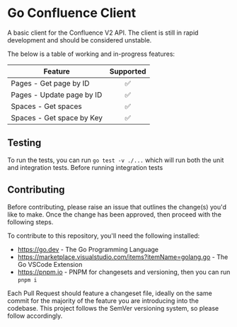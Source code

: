 # Go Confluence Client

A basic client for the Confluence V2 API. The client is still in rapid development
and should be considered unstable.

The below is a table of working and in-progress
features:

| Feature                   |  Supported  |
| ------------------------- |  :-------:  |
| Pages - Get page by ID     |     ✅      |
| Pages - Update page by ID  |     ✅      |
| Spaces - Get spaces        |     ✅      |
| Spaces - Get space by Key  |     ✅      |

## Testing

To run the tests, you can run `go test -v ./...` which will run both
the unit and integration tests. Before running integration tests

## Contributing

Before contributing, please raise an issue that outlines the change(s) you'd like
to make. Once the change has been approved, then proceed with the following
steps.

To contribute to this repository, you'll need the following installed:

- https://go.dev - The Go Programming Language
- https://marketplace.visualstudio.com/items?itemName=golang.go - The Go VSCode Extension
- https://pnpm.io - PNPM for changesets and versioning, then you can run `pnpm i`

Each Pull Request should feature a changeset file, ideally on the same commit
for the majority of the feature you are introducing into the codebase. This
project follows the SemVer versioning system, so please follow accordingly.
